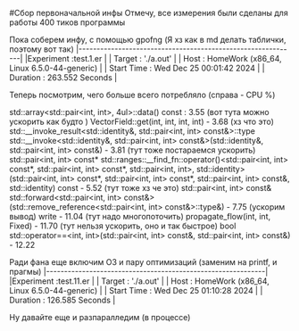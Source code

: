 #Сбор первоначальной инфы
Отмечу, все измерения были сделаны для работы 400 тиков программы

Пока соберем инфу, с помощью gpofng 
(Я хз как в md делать таблички, поэтому вот так)
|-------------------------------------------------------------|
|Experiment      :test.1.er                                   |
|  Target        : './a.out'                                  |
|  Host          : HomeWork (x86_64, Linux 6.5.0-44-generic)  |
|  Start Time    : Wed Dec 25 00:01:42 2024                   |
|  Duration      : 263.552 Seconds                            |


Теперь посмотрим, чего больше всего потребляло   (справа - CPU %)

std::array<std::pair<int, int>, 4ul>::data() const   : 3.55
 (вот тута можно ускорить как будто )      VectorField::get(int, int, int, int) - 3.68 
 (хз что это)    std::__invoke_result<std::identity&, std::pair<int, int> const&>::type std::__invoke<std::identity&, std::pair<int, int> const&>(std::identity&, std::pair<int, int> const&)  - 3.81
 (тут тоже постараемся ускорить)       std::pair<int, int> const* std::ranges::__find_fn::operator()<std::pair<int, int> const*, std::pair<int, int> const*, std::pair<int, int>, std::identity>(std::pair<int, int> const*, std::pair<int, int> const*, std::pair<int, int> const&, std::identity) const  -  5.52
 (тут тоже хз че это)       std::pair<int, int> const& std::forward<std::pair<int, int> const&>(std::remove_reference<std::pair<int, int> const&>::type&) -  7.75
 (ускорим вывод)    write - 11.04
 (тут надо многопоточить)         propagate_flow(int, int, Fixed) - 11.70
 (тут нельзя ускорить, оно и так быстрое)      bool std::operator==<int, int>(std::pair<int, int> const&, std::pair<int, int> const&) - 12.22

Ради фана еще включим O3 и пару оптимизаций (заменим на printf, и прагмы)
|-------------------------------------------------------------|
|Experiment      :test.11.er                                  |
| Target        : './a.out'                                   |
| Host          : HomeWork (x86_64, Linux 6.5.0-44-generic)   |
| Start Time    : Wed Dec 25 01:10:28 2024                    |
| Duration      : 126.585 Seconds                             |

Ну давайте еще и разпаралледим (в процессе) 
